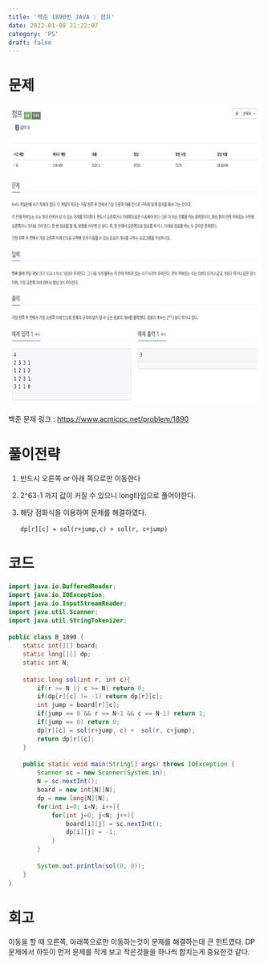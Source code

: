```yaml
---
title: '백준 1890번 JAVA : 점프'
date: 2022-01-08 21:22:07
category: 'PS'
draft: false
---
```


# 문제

<p align="center"><img src="1.png" height="600px" width="600px"></p>

백준 문제 링크 : https://www.acmicpc.net/problem/1890

# 풀이전략

1. 반드시 오른쪽 or 아래 쪽으로만 이동한다
2. 2^63-1 까지 값이 커질 수 있으니 long타입으로 풀어야한다.
3. 해당 점화식을 이용하여 문제를 해결하였다.

   `dp[r][c] = sol(r+jump,c) + sol(r, c+jump)`

# 코드

```java
import java.io.BufferedReader;
import java.io.IOException;
import java.io.InputStreamReader;
import java.util.Scanner;
import java.util.StringTokenizer;

public class B_1890 {
    static int[][] board;
    static long[][] dp;
    static int N;

    static long sol(int r, int c){
        if(r >= N || c >= N) return 0;
        if(dp[r][c] != -1) return dp[r][c];
        int jump = board[r][c];
        if(jump == 0 && r == N-1 && c == N-1) return 1;
        if(jump == 0) return 0;
        dp[r][c] = sol(r+jump, c) +  sol(r, c+jump);
        return dp[r][c];
    }

    public static void main(String[] args) throws IOException {
        Scanner sc = new Scanner(System.in);
        N = sc.nextInt();
        board = new int[N][N];
        dp = new long[N][N];
        for(int i=0; i<N; i++){
            for(int j=0; j<N; j++){
                board[i][j] = sc.nextInt();
                dp[i][j] = -1;
            }
        }

        System.out.println(sol(0, 0));
    }
}


```

# 회고

이동을 할 때 오른쪽, 아래쪽으로만 이동하는것이 문제를 해결하는데 큰 힌트였다. DP문제에서 하듯이 먼저 문제를 작게 보고 작은것들을 하나씩 합치는게 중요한것 같다.
